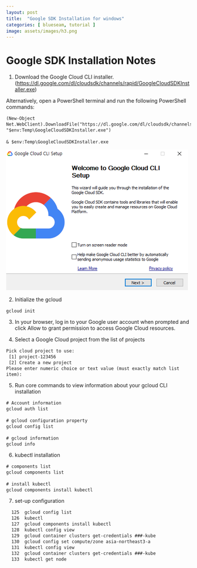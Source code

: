 ```yaml
---
layout: post
title:  "Google SDK Installation for windows"
categories: [ blueseam, tutorial ]
image: assets/images/h3.png
---
```


# Google SDK Installation Notes

1. Download the Google Cloud CLI installer.<br/>
   (https://dl.google.com/dl/cloudsdk/channels/rapid/GoogleCloudSDKInstaller.exe)

Alternatively, open a PowerShell terminal and run the following PowerShell commands:
```
(New-Object Net.WebClient).DownloadFile("https://dl.google.com/dl/cloudsdk/channels/rapid/GoogleCloudSDKInstaller.exe", "$env:Temp\GoogleCloudSDKInstaller.exe")

& $env:Temp\GoogleCloudSDKInstaller.exe
```

![Install GCloud SDK](/assets/images/z1.png)


2. Initialize the gcloud

```
gcloud init
```

3. In your browser, log in to your Google user account when prompted and click Allow to grant permission to access Google Cloud resources.

4. Select a Google Cloud project from the list of projects

```
Pick cloud project to use:
 [1] project-123456
 [2] Create a new project
Please enter numeric choice or text value (must exactly match list item):
```

5. Run core commands to view information about your gcloud CLI installation

```
# Account information
gcloud auth list

# gcloud configuration property
gcloud config list

# gcloud information
gcloud info

```

6. kubectl installation

```
# components list
gcloud components list

# install kubectl
gcloud components install kubectl

```

7. set-up configuration

```
  125  gcloud config list
  126  kubectl
  127  gcloud components install kubectl
  128  kubectl config view
  129  gcloud container clusters get-credentials ###-kube
  130  gcloud config set compute/zone asia-northeast3-a
  131  kubectl config view
  132  gcloud container clusters get-credentials ###-kube
  133  kubectl get node
```









